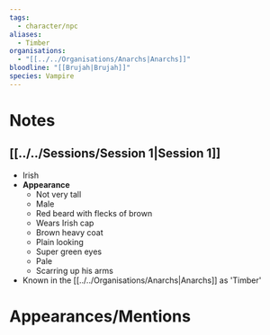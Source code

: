 ```yaml
---
tags:
  - character/npc
aliases:
  - Timber
organisations:
  - "[[../../Organisations/Anarchs|Anarchs]]"
bloodline: "[[Brujah|Brujah]]"
species: Vampire
---
```

# Notes
## [[../../Sessions/Session 1|Session 1]]
* Irish
* **Appearance**
	* Not very tall
	* Male
	* Red beard with flecks of brown
	* Wears Irish cap
	* Brown heavy coat
	* Plain looking
	* Super green eyes
	* Pale
	* Scarring up his arms
* Known in the [[../../Organisations/Anarchs|Anarchs]] as 'Timber'

# Appearances/Mentions

